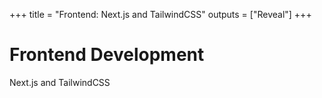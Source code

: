 +++
title = "Frontend: Next.js and TailwindCSS"
outputs = ["Reveal"]
+++

# Frontend Development

Next.js and TailwindCSS